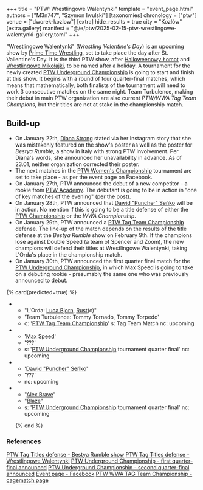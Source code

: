 +++
title = "PTW: Wrestlingowe Walentynki"
template = "event_page.html"
authors = ["M3n747", "Szymon Iwulski"]
[taxonomies]
chronology = ["ptw"]
venue = ["dworek-kozlow"]
[extra]
hide_results = true
city = "Kozłów"
[extra.gallery]
manifest = "@/e/ptw/2025-02-15-ptw-wrestlingowe-walentynki-gallery.toml"
+++

"Wrestlingowe Walentynki" (_Wrestling Valentine's Day_) is an upcoming show by [Prime Time Wrestling](@/o/ptw.md), set to take place the day after St. Vallentine's Day. It is the third PTW show, after [Halloweenowy Łomot](@/e/ptw/2024-10-19-ptw-underground-23.md) and [Wrestlingowe Mikołajki](@/e/ptw/2024-12-07-ptw-underground-25.md), to be named after a holiday.
A tournament for the newly created [PTW Underground Championship](@/c/ptw-underground-championship.md) is going to start and finish at this show. It begins with a round of four quarter-final matches, which means that mathematically, both finalists of the tournament will need to work 3 consecutive matches on the same night.
Team Turbulence, making their debut in main PTW organization are also current _PTW/WWA Tag Team Champions_, but their titles are not at stake in the championship match.

## Build-up

* On January 22th, [Diana Strong](@/w/diana-strong.md) stated via her Instagram story that she was mistakenly featured on the show's poster as well as the poster for _Bestya Rumble_, a show in Italy with strong PTW involvement. Per Diana's words, she announced her unavailability in advance. As of 23.01, neither organization corrected their poster.
* The next matches in the [PTW Women's Championship](@/c/ptw-womens-championship.md) tournament are set to take place - as per the event page on Facebook.
* On January 27th, PTW announced the debut of a new competitor - a rookie from [PTW Academy](@/o/ptw-academy.md). The debutant is going to be in action in "one of key matches of the evening" (per the post).
* On January 28th, PTW announced that [Dawid "Puncher" Seńko](@/w/puncher.md) will be in action. No mention if this is going to be a title defense of either the [PTW Championship](@/c/ptw-championship.md) or the _WWA Championship_.
* On January 29th, PTW announced a [PTW Tag Team Championship](@/c/ptw-tag-team-championship.md) defense. The line-up of the match depends on the results of the title defense at the _Bestya Rumble_ show on February 9th. If the champions lose against Double Speed (a team of Spencer and Zoom), the new champions will defend their titles at Wrestlingowe Walentynki, taking L'Orda's place in the championship match.
* On January 30th, PTW announced the first quarter final match for the [PTW Underground Championship](@/c/ptw-underground-championship.md), in which Max Speed is going to take on a debuting rookie - presumably the same one who was previously announced to debut. 

{% card(predicted=true) %}
- - "L'Orda: [Luca Bjorn](@/w/luca-bjorn.md), [Rust](@/w/rust.md)(c)"
  - 'Team Turbulence: Tommy Tornado, Tommy Torpedo'
  - c: '[PTW Tag Team Championship](@/c/ptw-tag-team-championship.md)'
    s: Tag Team Match
    nc: upcoming
- - '[Max Speed](@/w/max-speed.md)'
  - '???'
  - s: '[PTW Underground Championship](@/c/ptw-underground-championship.md) tournament quarter final'
    nc: upcoming
- - '[Dawid "Puncher" Seńko](@/w/puncher.md)'
  - '???'
  - nc: upcoming
- - "[Alex Brave](@/w/alex-brave.md)"
  - "[Blaze](@/w/blaze.md)"
  - s: '[PTW Underground Championship](@/c/ptw-underground-championship.md) tournament quarter final'
    nc: upcoming

  {% end %}

### References

[PTW Tag Titles defense - Bestya Rumble show](https://www.instagram.com/p/DFLfyIjteNQ/_)
[PTW Tag Titles defense - Wrestlingowe Walentynki](https://www.facebook.com/photo/?fbid=659585686394077&set=pb.100070279538143.-2207520000)
[PTW Underground Championship - first quarter-final announced](https://www.facebook.com/PrimeTimeWrestlingPL/posts/pfbid024WCNZgW3HaWL3nbKhqS7joP6HitFMnNGQee4QCwzNdB6NpPnhFDKtvYgSFtukcoNl)
[PTW Underground Championship - second quarter-final announced](https://www.facebook.com/photo/?fbid=660822582937054&set=a.136592408693410)
[Event page - Facebook](https://www.facebook.com/events/494413280349578/?acontext=%7B%22event_action_history%22%3A[]%7D)
[PTW WWA TAG Team Championship - cagematch page](https://www.cagematch.net/?id=5&nr=6593_)
